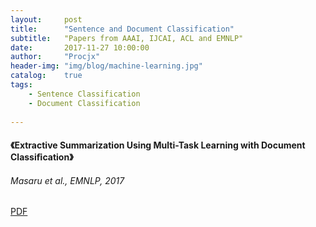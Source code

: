 ```yaml
---
layout:     post
title:      "Sentence and Document Classification"
subtitle:   "Papers from AAAI, IJCAI, ACL and EMNLP"
date:       2017-11-27 10:00:00
author:     "Procjx"
header-img: "img/blog/machine-learning.jpg"
catalog:    true
tags:
    - Sentence Classification
    - Document Classification
    
---
```


#### 《Extractive Summarization Using Multi-Task Learning with Document Classiﬁcation》
###### Masaru et al., EMNLP, 2017
 [PDF](http://aclweb.org/anthology/D17-1222)
<object classid="clsid:CA8A9780-280D-11CF-A24D-444553540000" width="1000" height="1200" border="0"> <param name="_Version" value="65539"> <param name="_ExtentX" value="20108"> <param name="_ExtentY" value="10866"> <param name="_StockProps" value="0"> <param name="SRC" value="http://aclweb.org/anthology/D17-1222"> <object data="http://aclweb.org/anthology/D17-1222" type="application/pdf" width="1000" height="1200"> </object> </object> 
